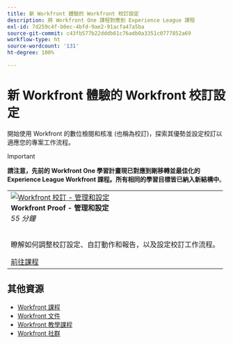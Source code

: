 ```yaml
---
title: 新 Workfront 體驗的 Workfront 校訂設定
description: 將 Workfront One 課程對應到 Experience League 課程
exl-id: 7d259c4f-b0ec-4bfd-9ae2-91acfa47a5ba
source-git-commit: c43fb577b22dddb61c76adb0a3351c0777852a69
workflow-type: ht
source-wordcount: '131'
ht-degree: 100%

---
```


# 新 Workfront 體驗的 Workfront 校訂設定

開始使用 Workfront 的數位檢閱和核准 (也稱為校訂)，探索其優勢並設定校訂以適應您的專案工作流程。

>[!IMPORTANT]
>
>**請注意，先前的 Workfront One 學習計畫現已對應到剛移轉並最佳化的 Experience League Workfront 課程。所有相同的學習目標皆已納入新結構中**。

<table>
  <tr>
   <td>
      <a href="https://experienceleague.adobe.com/?recommended=Workfront-A-1-2022.3.proof">
      <img alt="Workfront 校訂 - 管理和設定" src="https://cdn.experienceleague.adobe.com/thumb/workfront-proof-administration-and-setup.png"/>
      </a>
      <div>
         <strong>Workfront Proof - 管理和設定</strong></a>         
         <br/><em>55 分鐘</em>
      </div>
      <p>
        <br/>
         瞭解如何調整校訂設定、自訂動作和報告，以及設定校訂工作流程。
      </p>
      <a  rel="noreferrer" target="_blank" href="https://experienceleague.adobe.com/?recommended=Workfront-A-1-2022.3.proof" class="spectrum-Button spectrum-Button--primary spectrum-Button--sizeM">
      <span class="spectrum-Button-label has-no-wrap has-text-weight-bold">前往課程</span>
      </a>
   </td>   
  </tr>

</table>

## 其他資源

* [Workfront 課程](https://experienceleague.adobe.com/?lang=en&amp;Solution=Workfront#courses)
* [Workfront 文件](https://experienceleague.adobe.com/docs/workfront.html)
* [Workfront 教學課程](https://experienceleague.adobe.com/docs/workfront-learn/tutorials-workfront/home.html)
* [Workfront 社群](https://experienceleaguecommunities.adobe.com/t5/workfront/ct-p/workfront)
